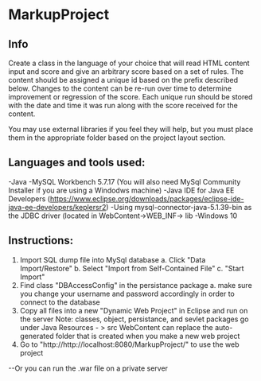 MarkupProject
=============

Info
----
Create a class in the language of your choice that will read HTML content input and score and give
an arbitrary score based on a set of rules. The content should be assigned a unique id based on the prefix described below.
Changes to the content can be re-run over time to determine improvement or regression of the score. Each unique run should be stored with the date and time it was run along with the score received for the content.

You may use external libraries if you feel they will help, but you must place them in the appropriate folder based on the project layout section.

Languages and tools used:
----------------------------
-Java
-MySQL Workbench 5.7.17
    (You will also need MySql Community Installer if you are using a Windodws machine)
-Java IDE for Java EE Developers
    (https://www.eclipse.org/downloads/packages/eclipse-ide-java-ee-developers/keplersr2)
-Using mysql-connector-java-5.1.39-bin as the JDBC driver
    (located in WebContent->WEB_INF-> lib
-Windows 10

Instructions:
-------------
1. Import SQL dump file into MySql database
    a. Click "Data Import/Restore"
    b. Select "Import from Self-Contained File"
    c. "Start Import"
2. Find class "DBAccessConfig" in the persistance package
    a. make sure you change your username and password accordingly in order to connect to the database
3. Copy all files into a new "Dynamic Web Project" in Eclipse and run on the server
    Note:
        classes, object, persistance, and sevlet packages go under Java Resources - > src
        WebContent can replace the auto-generated folder that is created when you make a new web project
4. Go to "http://http://localhost:8080/MarkupProject/" to use the web project

--Or you can run the .war file on a private server